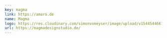 ```yaml
---
key: magma
link: https://amaro.de
name: Magma
logo: https://res.cloudinary.com/simonvomeyser/image/upload/v1544544667/simonvomeyser.de/clientsmagma.png
url: https://magmadesignstudio.de/
---
```


